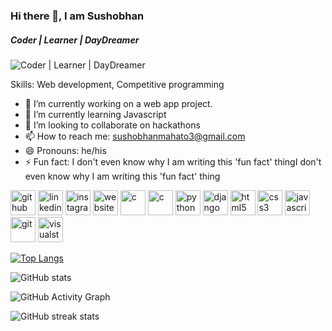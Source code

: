 ### Hi there 👋,  I am Sushobhan
##### Coder | Learner | DayDreamer
![Coder | Learner | DayDreamer](https://res.cloudinary.com/practicaldev/image/fetch/s--qNR8GvkU--/c_imagga_scale,f_auto,fl_progressive,h_420,q_auto,w_1000/https://raw.githubusercontent.com/lk-geimfari/lk-geimfari.github.io/master/assets/images/posts/rrm-post.png)


Skills: Web development, Competitive programming

- 🔭 I’m currently working on a web app project. 
- 🌱 I’m currently learning Javascript 
- 👯 I’m looking to collaborate on hackathons 
- 📫 How to reach me: [sushobhanmahato3@gmail.com](mailto:sushobhanmahato3@gmail.com) 
- 😄 Pronouns: he/his 
- ⚡ Fun fact: I don't even know why I am writing this 'fun fact' thingI don't even know why I am writing this 'fun fact' thing 


[<img src='https://cdn.jsdelivr.net/npm/simple-icons@3.0.1/icons/github.svg' alt='github' height='40'>](https://github.com/SushobhanMahato)  [<img src='https://cdn.jsdelivr.net/npm/simple-icons@3.0.1/icons/linkedin.svg' alt='linkedin' height='40'>](https://www.linkedin.com/in/SushobhanMahato/)  [<img src='https://cdn.jsdelivr.net/npm/simple-icons@3.0.1/icons/instagram.svg' alt='instagram' height='40'>](https://www.instagram.com/sushobhan_mahato/)  [<img src='https://cdn.jsdelivr.net/npm/simple-icons@3.0.1/icons/icloud.svg' alt='website' height='40'>](https://sushobhanmahato.github.io/)  [<img src='https://cdn.jsdelivr.net/npm/simple-icons@3.0.1/icons/c.svg' alt='c' height='40'>](https://devdocs.io/c/)  [<img src='https://cdn.jsdelivr.net/npm/simple-icons@3.0.1/icons/c.svg' alt='c' height='40'>](http://www.cplusplus.org/)  [<img src='https://cdn.jsdelivr.net/npm/simple-icons@3.0.1/icons/python.svg' alt='python' height='40'>](https://www.python.org/)  [<img src='https://cdn.jsdelivr.net/npm/simple-icons@3.0.1/icons/django.svg' alt='django' height='40'>](https://www.djangoproject.com/)  [<img src='https://cdn.jsdelivr.net/npm/simple-icons@3.0.1/icons/html5.svg' alt='html5' height='40'>](https://html.com/)  [<img src='https://cdn.jsdelivr.net/npm/simple-icons@3.0.1/icons/css3.svg' alt='css3' height='40'>](https://www.css3.info/)  [<img src='https://cdn.jsdelivr.net/npm/simple-icons@3.0.1/icons/javascript.svg' alt='javascript' height='40'>](https://www.javascript.com/)  [<img src='https://cdn.jsdelivr.net/npm/simple-icons@3.0.1/icons/git.svg' alt='git' height='40'>](https://git-scm.com/downloads)  [<img src='https://cdn.jsdelivr.net/npm/simple-icons@3.0.1/icons/visualstudiocode.svg' alt='visualstudiocode' height='40'>](https://code.visualstudio.com/)  

[![Top Langs](https://github-readme-stats.vercel.app/api/top-langs/?username=SushobhanMahato)](https://github.com/anuraghazra/github-readme-stats)

![GitHub stats](https://github-readme-stats.vercel.app/api?username=SushobhanMahato&show_icons=true)  

![GitHub Activity Graph](https://activity-graph.herokuapp.com/graph?username=SushobhanMahato)  

![GitHub streak stats](https://github-readme-streak-stats.herokuapp.com/?user=SushobhanMahato)  

